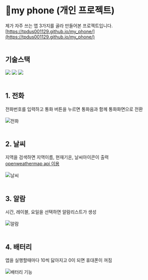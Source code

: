 # 📱my phone (개인 프로젝트)
제가 자주 쓰는 앱 3가지를 골라 만들어본 프로젝트입니다.<br/>
[https://tpdus001129.github.io/my_phone/](https://tpdus001129.github.io/my_phone/)  
<br/>
## 기술스택
<div align="left">
  <img src="https://img.shields.io/badge/HTML5-E34F26?style=flat-square&logo=html5&logoColor=white"/>
  <img src="https://img.shields.io/badge/CSS3-1572B6?style=flat-square&logo=css3&logoColor=white"/>
  <img src="https://img.shields.io/badge/JavaScript-F7DF1E?style=flat-square&logo=javascript&logoColor=black"/>
</div>
<br/>

## 1. 전화
전화번호를 입력하고 통화 버튼을 누르면 통화음과 함께 통화화면으로 전환<br/><br/>
![전화](https://github.com/tpdus001129/test/assets/113432040/2abfa6e9-1f73-471a-b8a9-5f12992cbca4) 
<br/><br/>

## 2. 날씨
지역을 검색하면 지역이름, 현재기온, 날씨아이콘이 출력  
[openweathermap api 이용](https://openweathermap.org/)<br/><br/>
![날씨](https://github.com/tpdus001129/test/assets/113432040/b516d241-9e90-46ab-9805-fb02adab6e58)
<br/><br/>

## 3. 알람
시간, 레이블, 요일을 선택하면 알람리스트가 생성<br/><br/>
![알람](https://github.com/tpdus001129/test/assets/113432040/f0659096-b837-4af1-91ab-e5dcbe519848)
<br/><br/>

## 4. 배터리
앱을 실행할때마다 10씩 닳아지고 0이 되면 휴대폰이 꺼짐  
<br/>
![배터리 기능](https://github.com/tpdus001129/test/assets/113432040/05c9a5be-fc95-43ba-9e68-54a9756af741)
